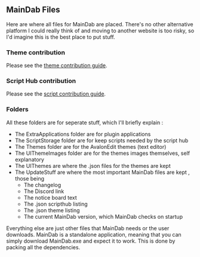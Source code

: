 ## MainDab Files
Here are where all files for MainDab are placed. There's no other alternative platform I could really think of and moving to another website is too risky, so I'd imagine this is the best place to put stuff.

### Theme contribution
Please see the [theme contribution guide](https://github.com/MainDabRblx/ProjectDab/tree/master/UIThemes "theme contribution guide").

### Script Hub contribution
Please see the [script contribution guide](https://github.com/MainDabRblx/ProjectDab/tree/master/UpdateStuff "script contribution guide").

### Folders
All these folders are for seperate stuff, which I'll briefly explain :
- The ExtraApplications folder are for plugin applications
- The ScriptStorage folder are for keep scripts needed by the script hub
- The Themes folder are for the AvalonEdit themes (text editor)
- The UIThemeImages folder are for the themes images themselves, self explanatory
- The UIThemes are where the .json files for the themes are kept
- The UpdateStuff are where the most important MainDab files are kept , those being
	- The changelog
	- The Discord link 
	- The notice board text 
	- The .json scripthub listing
	- The .json theme listing 
	- The current MainDab version, which MainDab checks on startup

Everything else are just other files that MainDab needs or the user downloads. MainDab is a standalone application, meaning that you can simply download MainDab.exe and expect it to work. This is done by packing all the dependencies.
